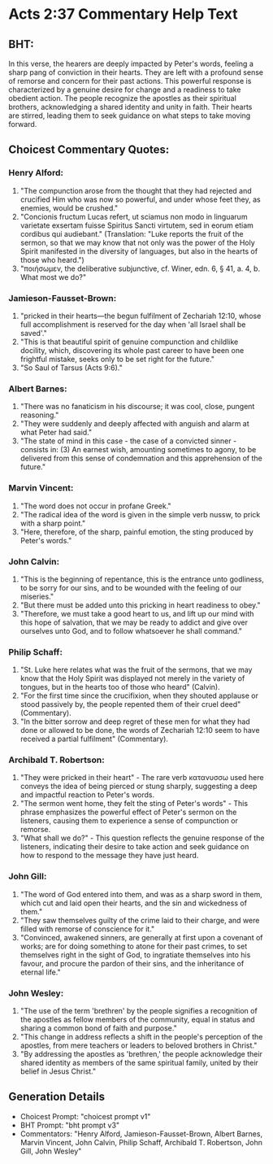 # Acts 2:37 Commentary Help Text

## BHT:
In this verse, the hearers are deeply impacted by Peter's words, feeling a sharp pang of conviction in their hearts. They are left with a profound sense of remorse and concern for their past actions. This powerful response is characterized by a genuine desire for change and a readiness to take obedient action. The people recognize the apostles as their spiritual brothers, acknowledging a shared identity and unity in faith. Their hearts are stirred, leading them to seek guidance on what steps to take moving forward.

## Choicest Commentary Quotes:
### Henry Alford:
1. "The compunction arose from the thought that they had rejected and crucified Him who was now so powerful, and under whose feet they, as enemies, would be crushed."
2. "Concionis fructum Lucas refert, ut sciamus non modo in linguarum varietate exsertam fuisse Spiritus Sancti virtutem, sed in eorum etiam cordibus qui audiebant." (Translation: "Luke reports the fruit of the sermon, so that we may know that not only was the power of the Holy Spirit manifested in the diversity of languages, but also in the hearts of those who heard.")
3. "ποιήσωμεν, the deliberative subjunctive, cf. Winer, edn. 6, § 41, a. 4, b. What most we do?"

### Jamieson-Fausset-Brown:
1. "pricked in their hearts—the begun fulfilment of Zechariah 12:10, whose full accomplishment is reserved for the day when 'all Israel shall be saved'." 
2. "This is that beautiful spirit of genuine compunction and childlike docility, which, discovering its whole past career to have been one frightful mistake, seeks only to be set right for the future." 
3. "So Saul of Tarsus (Acts 9:6)."

### Albert Barnes:
1. "There was no fanaticism in his discourse; it was cool, close, pungent reasoning."
2. "They were suddenly and deeply affected with anguish and alarm at what Peter had said."
3. "The state of mind in this case - the case of a convicted sinner - consists in: (3) An earnest wish, amounting sometimes to agony, to be delivered from this sense of condemnation and this apprehension of the future."

### Marvin Vincent:
1. "The word does not occur in profane Greek."
2. "The radical idea of the word is given in the simple verb nussw, to prick with a sharp point."
3. "Here, therefore, of the sharp, painful emotion, the sting produced by Peter's words."

### John Calvin:
1. "This is the beginning of repentance, this is the entrance unto godliness, to be sorry for our sins, and to be wounded with the feeling of our miseries."
2. "But there must be added unto this pricking in heart readiness to obey."
3. "Therefore, we must take a good heart to us, and lift up our mind with this hope of salvation, that we may be ready to addict and give over ourselves unto God, and to follow whatsoever he shall command."

### Philip Schaff:
1. "St. Luke here relates what was the fruit of the sermons, that we may know that the Holy Spirit was displayed not merely in the variety of tongues, but in the hearts too of those who heard" (Calvin).
2. "For the first time since the crucifixion, when they shouted applause or stood passively by, the people repented them of their cruel deed" (Commentary).
3. "In the bitter sorrow and deep regret of these men for what they had done or allowed to be done, the words of Zechariah 12:10 seem to have received a partial fulfilment" (Commentary).

### Archibald T. Robertson:
1. "They were pricked in their heart" - The rare verb κατανυσσω used here conveys the idea of being pierced or stung sharply, suggesting a deep and impactful reaction to Peter's words.
2. "The sermon went home, they felt the sting of Peter's words" - This phrase emphasizes the powerful effect of Peter's sermon on the listeners, causing them to experience a sense of compunction or remorse.
3. "What shall we do?" - This question reflects the genuine response of the listeners, indicating their desire to take action and seek guidance on how to respond to the message they have just heard.

### John Gill:
1. "The word of God entered into them, and was as a sharp sword in them, which cut and laid open their hearts, and the sin and wickedness of them."
2. "They saw themselves guilty of the crime laid to their charge, and were filled with remorse of conscience for it."
3. "Convinced, awakened sinners, are generally at first upon a covenant of works; are for doing something to atone for their past crimes, to set themselves right in the sight of God, to ingratiate themselves into his favour, and procure the pardon of their sins, and the inheritance of eternal life."

### John Wesley:
1. "The use of the term 'brethren' by the people signifies a recognition of the apostles as fellow members of the community, equal in status and sharing a common bond of faith and purpose."
2. "This change in address reflects a shift in the people's perception of the apostles, from mere teachers or leaders to beloved brothers in Christ."
3. "By addressing the apostles as 'brethren,' the people acknowledge their shared identity as members of the same spiritual family, united by their belief in Jesus Christ."


## Generation Details
- Choicest Prompt: "choicest prompt v1"
- BHT Prompt: "bht prompt v3"
- Commentators: "Henry Alford, Jamieson-Fausset-Brown, Albert Barnes, Marvin Vincent, John Calvin, Philip Schaff, Archibald T. Robertson, John Gill, John Wesley"
